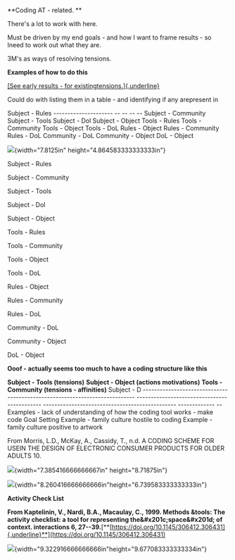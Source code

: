 **Coding AT - related. **

There's a lot to work with here.

Must be driven by my end goals - and how I want to frame results - so Ineed to work out what they are.

3M's as ways of resolving tensions.

**Examples of how to do this**

[[See early results - for existingtensions.]{.underline}](https://docs.google.com/document/d/1i44IfdUw-dgBH4m3yrtUEexcr7hUXtxuUaP8v0aIfnA/edit)

Could do with listing them in a table - and identifying if any arepresent in

  Subject - Rules                  --------------------- -- -- -- --  Subject - Community              Subject - Tools                  Subject - Dol                    Subject - Object                 Tools - Rules                    Tools - Community                Tools - Object                   Tools - DoL                      Rules - Object                   Rules - Community                Rules - DoL                      Community - DoL                  Community - Object               DoL - Object                   

![](media/image3.png){width="7.8125in" height="4.864583333333333in"}

Subject - Rules

Subject - Community

Subject - Tools

Subject - Dol

Subject - Object

Tools - Rules

Tools - Community

Tools - Object

Tools - DoL

Rules - Object

Rules - Community

Rules - DoL

Community - DoL

Community - Object

DoL - Object

**Ooof - actually seems too much to have a coding structure like this**

  **Subject - Tools (tensions)**                                              **Subject - Object (actions motivations)**   **Tools - Community (tensions - affinities)**   Subject - D     --------------------------------------------------------------------------- -------------------------------------------- ----------------------------------------------- ------------- --  Examples - lack of understanding of how the coding tool works - make code   Goal Setting                                 Example - family culture hostile to coding                                                                                                                                               Example - family culture positive to artwork                  

From Morris, L.D., McKay, A., Cassidy, T., n.d. A CODING SCHEME FOR USEIN THE DESIGN OF ELECTRONIC CONSUMER PRODUCTS FOR OLDER ADULTS 10.

![](media/image4.png){width="7.385416666666667in" height="8.71875in"}

![](media/image2.png){width="8.260416666666666in"height="6.739583333333333in"}

**Activity Check List**

**From Kaptelinin, V., Nardi, B.A., Macaulay, C., 1999. Methods &amp;tools: The activity checklist: a tool for representing the&\#x201c;space&\#x201d; of context. interactions 6, 27--39.**[**[https://doi.org/10.1145/306412.306431]{.underline}**](https://doi.org/10.1145/306412.306431)

![](media/image1.png){width="9.322916666666666in"height="9.677083333333334in"}